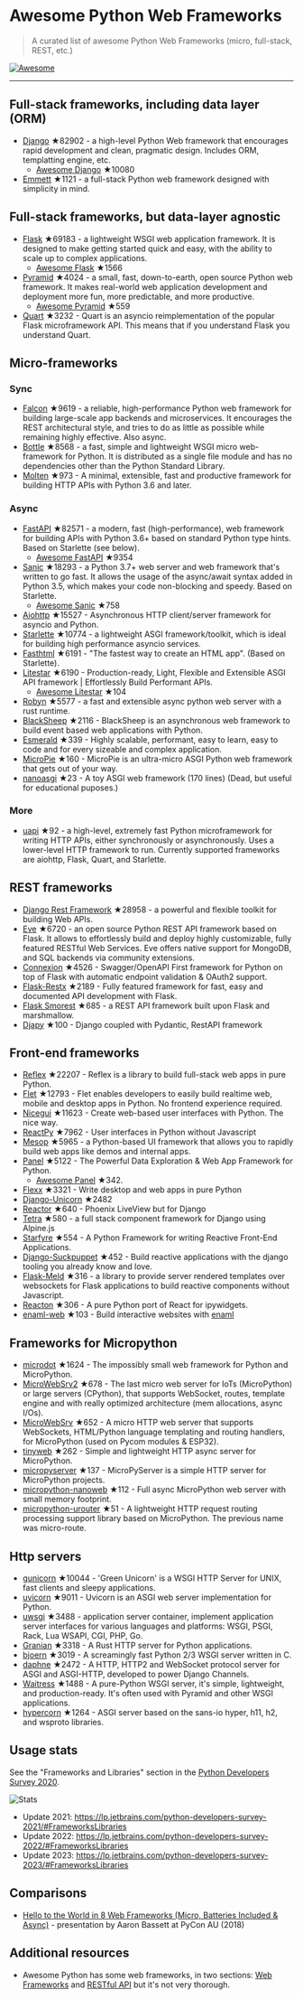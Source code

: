# Awesome Python Web Frameworks


> A curated list of awesome Python Web Frameworks (micro, full-stack, REST, etc.)


[![Awesome](https://awesome.re/badge.svg)](https://awesome.re)

---

## Full-stack frameworks, including data layer (ORM)


- [Django](https://github.com/django/django) ★82902 - a high-level Python Web framework that encourages rapid development and clean, pragmatic design. Includes ORM, templatting engine, etc.
  - [Awesome Django](https://github.com/wsvincent/awesome-django) ★10080
- [Emmett](https://github.com/emmett-framework/emmett) ★1121 - a full-stack Python web framework designed with simplicity in mind.

## Full-stack frameworks, but data-layer agnostic

- [Flask](https://github.com/pallets/flask) ★69183 - a lightweight WSGI web application framework. It is designed to make getting started quick and easy, with the ability to scale up to complex applications.
  - [Awesome Flask](https://github.com/mjhea0/awesome-flask) ★1566
- [Pyramid](https://github.com/Pylons/pyramid) ★4024 - a small, fast, down-to-earth, open source Python web framework. It makes real-world web application development and deployment more fun, more predictable, and more productive.
  - [Awesome Pyramid](https://github.com/uralbash/awesome-pyramid) ★559
- [Quart](https://github.com/pallets/quart) ★3232 - Quart is an asyncio reimplementation of the popular Flask microframework API. This means that if you understand Flask you understand Quart.

## Micro-frameworks

### Sync

- [Falcon](https://github.com/falconry/falcon) ★9619 - a reliable, high-performance Python web framework for building large-scale app backends and microservices. It encourages the REST architectural style, and tries to do as little as possible while remaining highly effective. Also async.
- [Bottle](https://github.com/bottlepy/bottle) ★8568 - a fast, simple and lightweight WSGI micro web-framework for Python. It is distributed as a single file module and has no dependencies other than the Python Standard Library.
- [Molten](https://github.com/Bogdanp/molten) ★973 - A minimal, extensible, fast and productive framework for building HTTP APIs with Python 3.6 and later.

### Async

- [FastAPI](https://github.com/tiangolo/fastapi) ★82571 - a modern, fast (high-performance), web framework for building APIs with Python 3.6+ based on standard Python type hints. Based on Starlette (see below).
  - [Awesome FastAPI](https://github.com/mjhea0/awesome-fastapi) ★9354
- [Sanic](https://github.com/sanic-org/sanic) ★18293 - a Python 3.7+ web server and web framework that's written to go fast. It allows the usage of the async/await syntax added in Python 3.5, which makes your code non-blocking and speedy. Based on Starlette.
  - [Awesome Sanic](https://github.com/mekicha/awesome-sanic) ★758
- [Aiohttp](https://github.com/aio-libs/aiohttp) ★15527 - Asynchronous HTTP client/server framework for asyncio and Python.
- [Starlette](https://github.com/encode/starlette) ★10774 - a lightweight ASGI framework/toolkit, which is ideal for building high performance asyncio services.
- [Fasthtml](https://github.com/AnswerDotAI/fasthtml) ★6191 - "The fastest way to create an HTML app". (Based on Starlette).
- [Litestar](https://github.com/litestar-org/litestar) ★6190 - Production-ready, Light, Flexible and Extensible ASGI API framework | Effortlessly Build Performant APIs.
  - [Awesome Litestar](https://github.com/litestar-org/awesome-litestar) ★104
- [Robyn](https://github.com/sansyrox/robyn) ★5577 - a fast and extensible async python web server with a rust runtime.
- [BlackSheep](https://github.com/Neoteroi/BlackSheep) ★2116 - BlackSheep is an asynchronous web framework to build event based web applications with Python.
- [Esmerald](https://github.com/dymmond/esmerald) ★339 - Highly scalable, performant, easy to learn, easy to code and for every sizeable and complex application.
- [MicroPie](https://github.com/patx/micropie) ★160 - MicroPie is an ultra-micro ASGI Python web framework that gets out of your way.
- [nanoasgi](https://github.com/qweeze/nanoasgi) ★23 - A toy ASGI web framework (170 lines) (Dead, but useful for educational puposes.)


### More

- [uapi](https://github.com/Tinche/uapi) ★92 - a high-level, extremely fast Python microframework for writing HTTP APIs, either synchronously or asynchronously. Uses a lower-level HTTP framework to run. Currently supported frameworks are aiohttp, Flask, Quart, and Starlette.


## REST frameworks

- [Django Rest Framework](https://github.com/encode/django-rest-framework) ★28958 - a powerful and flexible toolkit for building Web APIs.
- [Eve](https://github.com/pyeve/eve) ★6720 - an open source Python REST API framework based on Flask. It allows to effortlessly build and deploy highly customizable, fully featured RESTful Web Services. Eve offers native support for MongoDB, and SQL backends via community extensions.
- [Connexion](https://github.com/zalando/connexion) ★4526 - Swagger/OpenAPI First framework for Python on top of Flask with automatic endpoint validation & OAuth2 support.
- [Flask-Restx](https://github.com/python-restx/flask-restx) ★2189 - Fully featured framework for fast, easy and documented API development with Flask.
- [Flask Smorest](https://github.com/marshmallow-code/flask-smorest) ★685 - a REST API framework built upon Flask and marshmallow.
- [Djapy](https://github.com/Bishwas-py/djapy) ★100 - Django coupled with Pydantic, RestAPI framework


## Front-end frameworks

- [Reflex](https://github.com/reflex-dev/reflex) ★22207 - Reflex is a library to build full-stack web apps in pure Python.
- [Flet](https://github.com/flet-dev/flet) ★12793 - Flet enables developers to easily build realtime web, mobile and desktop apps in Python. No frontend experience required.
- [Nicegui](https://github.com/zauberzeug/nicegui) ★11623 - Create web-based user interfaces with Python. The nice way.
- [ReactPy](https://github.com/reactive-python/reactpy) ★7962 - User interfaces in Python without Javascript
- [Mesop](https://github.com/google/mesop) ★5965 - a Python-based UI framework that allows you to rapidly build web apps like demos and internal apps.
- [Panel](https://github.com/holoviz/panel) ★5122 - The Powerful Data Exploration & Web App Framework for Python.
  - [Awesome Panel](https://awesome-panel.org/) ★342.
- [Flexx](https://github.com/flexxui/flexx) ★3321 -  Write desktop and web apps in pure Python
- [Django-Unicorn](https://github.com/adamghill/django-unicorn) ★2482
- [Reactor](https://github.com/edelvalle/reactor) ★640 -  Phoenix LiveView but for Django
- [Tetra](https://github.com/tetra-framework/tetra) ★580 - a full stack component framework for Django using Alpine.js
- [Starfyre](https://github.com/sansyrox/starfyre) ★554 - A Python Framework for writing Reactive Front-End Applications.
- [Django-Suckpuppet](https://github.com/jonathan-s/django-sockpuppet) ★452 - Build reactive applications with the django tooling you already know and love.
- [Flask-Meld](https://github.com/mikeabrahamsen/Flask-Meld) ★316 - a library to provide server rendered templates over websockets for Flask applications to build reactive components without Javascript.
- [Reacton](https://github.com/widgetti/reacton) ★306 - A pure Python port of React for ipywidgets.
- [enaml-web](https://github.com/codelv/enaml-web) ★103 - Build interactive websites with [enaml](https://github.com/nucleic/enaml)

## Frameworks for Micropython

- [microdot](https://github.com/miguelgrinberg/microdot) ★1624 - The impossibly small web framework for Python and MicroPython.
- [MicroWebSrv2](https://github.com/jczic/MicroWebSrv2) ★678 - The last micro web server for IoTs (MicroPython) or large servers (CPython), that supports WebSocket, routes, template engine and with really optimized architecture (mem allocations, async I/Os).
- [MicroWebSrv](https://github.com/jczic/MicroWebSrv) ★652 - A micro HTTP web server that supports WebSockets, HTML/Python language templating and routing handlers, for MicroPython (used on Pycom modules & ESP32).
- [tinyweb](https://github.com/belyalov/tinyweb) ★262 - Simple and lightweight HTTP async server for MicroPython.
- [micropyserver](https://github.com/troublegum/micropyserver) ★137 - MicroPyServer is a simple HTTP server for MicroPython projects.
- [micropython-nanoweb](https://github.com/hugokernel/micropython-nanoweb) ★112 - Full async MicroPython web server with small memory footprint.
- [micropython-urouter](https://github.com/whales-chen/micropython-urouter) ★51 - A lightweight HTTP request routing processing support library based on MicroPython. The previous name was micro-route.

## Http servers

- [gunicorn](https://github.com/benoitc/gunicorn) ★10044 - 'Green Unicorn' is a WSGI HTTP Server for UNIX, fast clients and sleepy applications.
- [uvicorn](https://github.com/encode/uvicorn) ★9011 - Uvicorn is an ASGI web server implementation for Python.
- [uwsgi](https://github.com/unbit/uwsgi) ★3488 - application server container, implement application server interfaces for various languages and platforms: WSGI, PSGI, Rack, Lua WSAPI, CGI, PHP, Go.
- [Granian](https://github.com/emmett-framework/granian) ★3318 - A Rust HTTP server for Python applications.
- [bjoern](https://github.com/jonashaag/bjoern) ★3019 - A screamingly fast Python 2/3 WSGI server written in C.
- [daphne](https://github.com/django/daphne) ★2472 - A HTTP, HTTP2 and WebSocket protocol server for ASGI and ASGI-HTTP, developed to power Django Channels.
- [Waitress](https://github.com/Pylons/waitress) ★1488 - A pure-Python WSGI server, it's simple, lightweight, and production-ready. It's often used with Pyramid and other WSGI applications.
- [hypercorn](https://github.com/pgjones/hypercorn) ★1264 - ASGI server based on the sans-io hyper, h11, h2, and wsproto libraries.

## Usage stats

See the "Frameworks and Libraries" section in the [Python Developers Survey 2020](https://www.jetbrains.com/lp/python-developers-survey-2020/).

![Stats](https://raw.githubusercontent.com/sfermigier/awesome-python-web-frameworks/main/python-web-frameworks-usage.png)

- Update 2021: <https://lp.jetbrains.com/python-developers-survey-2021/#FrameworksLibraries>
- Update 2022: <https://lp.jetbrains.com/python-developers-survey-2022/#FrameworksLibraries>
- Update 2023: <https://lp.jetbrains.com/python-developers-survey-2023/#FrameworksLibraries>


## Comparisons

- [Hello to the World in 8 Web Frameworks (Micro, Batteries Included & Async)](https://noti.st/aaronbassett/lK9Ah7/hello-to-the-world-in-8-web-frameworks-micro-batteries-included-async) - presentation by Aaron Bassett at PyCon AU (2018)


## Additional resources

- Awesome Python has some web frameworks, in two sections: [Web Frameworks](https://github.com/vinta/awesome-python#web-frameworks) and [RESTful API](https://github.com/vinta/awesome-python#restful-api) but it's not very thorough.
